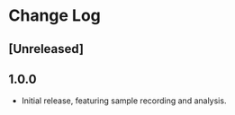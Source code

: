 # Change Log

## [Unreleased]

## 1.0.0

-   Initial release, featuring sample recording and analysis.
